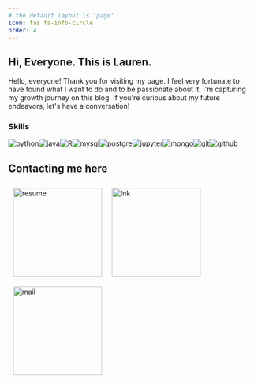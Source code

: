 ```yaml
---
# the default layout is 'page'
icon: fas fa-info-circle
order: 4
---
```


## Hi, Everyone. This is Lauren.
Hello, everyone! Thank you for visiting my page. I feel very fortunate to have found what I want to do and to be passionate about it. I'm capturing my growth journey on this blog. If you're curious about my future endeavors, let's have a conversation!

### Skills  
<div style="display: flex; flex-wrap: wrap;">
    <img src="https://img.shields.io/badge/Python-3766AB?style=flat-square&logo=Python&logoColor=white" alt="python"/>
    <img src="https://img.shields.io/badge/java-green?style=flat-square" alt="java">
    <img src="https://img.shields.io/badge/r-276DC3?style=flat-square&logo=r&logoColor=white" alt="R"/>
    <img src="https://img.shields.io/badge/mysql-4479A1?style=flat-square&logo=mysql&logoColor=white" alt="mysql"/>
    <img src="https://img.shields.io/badge/postgresql-4169E1?style=flat-square&logo=postgresql&logoColor=white" alt="postgre"/>
    <img src="https://img.shields.io/badge/jupyter-F37626?style=flat-square&logo=jupyter&logoColor=white" alt="jupyter"/>
    <img src="https://img.shields.io/badge/mongodb-47A248?style=flat-square&logo=mongodb&logoColor=white" alt="mongo"/>
    <img src="https://img.shields.io/badge/git-F05032?style=flat-square&logo=git&logoColor=white" alt="git"/>
    <img src="https://img.shields.io/badge/github-181717?style=flat-square&logo=github&logoColor=white" alt="github"/>
    
</div>


## Contacting me here
<div style="display: flex; flex-wrap: wrap;">
    <a href="https://github.com/user-attachments/files/16760501/" style="margin: 10px; display: block;">
        <img src="https://github.com/user-attachments/assets/03ce1880-2188-4c1f-8ef6-8f02dd4b9618" width="180" alt="resume" style="display: block;">
    </a>
    <a href="https://www.linkedin.com/in/sangeun-lee-28ba012a1/" style="margin: 10px; display: block;">
        <img src="https://github.com/user-attachments/assets/4354513a-8221-4b97-9f54-0c49446d45ac" width="180" alt="lnk" style="display: block;">
    </a>
    <a href="mailto:shangeuny@gmail.com" style="margin: 10px; display: block;">
        <img src="https://github.com/user-attachments/assets/7c1de909-8537-4e46-ba0e-4e59807c36e5" width="180" alt="mail" style="display: block;">
    </a>
</div>


